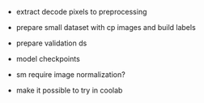 
- extract decode pixels to preprocessing

- prepare small dataset with cp images and build labels
- prepare validation ds

- model checkpoints
- sm require image normalization?

- make it possible to try in coolab
